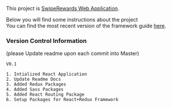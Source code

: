 This project is [SwipeRewards Web Application](https://github.com/swiperewards/Web-App).

Below you will find some instructions about the project<br>
You can find the most recent version of the framework guide [here](https://github.com/facebookincubator/create-react-app/blob/master/packages/react-scripts/template/README.md).


### Version Control Information
(please Update readme upon each commit into Master)

```
V0.1

1. Intialized React Application
2. Update Readme Docs
3. Added Redux Packages
4. Added Sass Packages
5. Added React Routing Package
6. Setup Packages for React+Redux Framework

```

